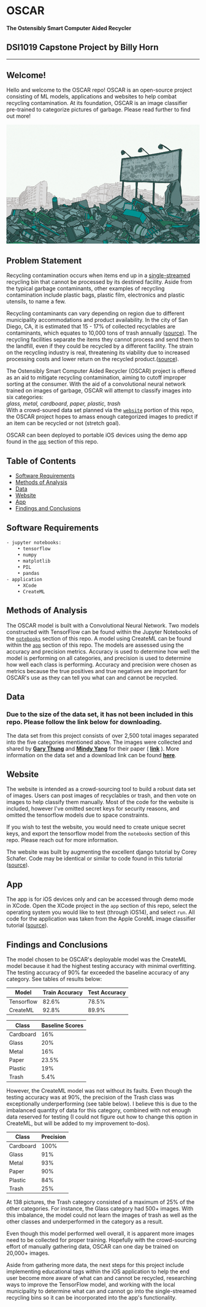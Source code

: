# OSCAR
#### The Ostensibly Smart Computer Aided Recycler

## DSI1019 Capstone Project by Billy Horn
---
## Welcome!

Hello and welcome to the OSCAR repo! OSCAR is an open-source project consisting of ML models, applications and websites to help combat recycling contamination. At its foundation, OSCAR is an image classifier pre-trained to categorize pictures of garbage. Please read further to find out more!

<img src="./images/trash.jpg" alt="image" width="600"/>

## Problem Statement

Recycling contamination occurs when items end up in a [single-streamed](https://en.wikipedia.org/wiki/Single-stream_recycling) recycling bin that cannot be processed by its destined facility. Aside from the typical garbage contaminants, other examples of recycling contamination include plastic bags, plastic film, electronics and plastic utensils, to name a few.

Recycling contaminants can vary depending on region due to different municipality accommodations and product availability. In the city of San Diego, CA, it is estimated that 15 - 17% of collected recyclables are contaminants, which equates to 10,000 tons of trash annually ([source](https://www.voiceofsandiego.org/topics/news/the-city-sends-about-15-percent-of-the-recycling-it-collects-to-the-dump/)). The recycling facilities separate the items they cannot process and send them to the landfill, even if they could be recycled by a different facility. The strain on the recycling industry is real, threatening its viability due to increased processing costs and lower return on the recycled product.([source](https://mediaroom.wm.com/the-battle-against-recycling-contamination-is-everyones-battle/)).

 The Ostensibly Smart Computer Aided Recycler (OSCAR) project is offered as an aid to mitigate recycling contamination, aiming to cutoff improper sorting at the consumer. With the aid of a convolutional neural network trained on images of garbage, OSCAR will attempt to classify images into six categories:\
*glass, metal, cardboard, paper, plastic, trash*\
With a crowd-soured data set planned via the [`website`](#website) portion of this repo, the OSCAR project hopes to amass enough categorized images to predict if an item can be recycled or not (stretch goal).

OSCAR can been deployed to portable iOS devices using the demo app found in the [`app`](#app) section of this repo.

## Table of Contents
- [Software Requirements](#software-requirements)
- [Methods of Analysis](#methods-of-analysis)
- [Data](#data)
- [Website](#website)
- [App](#app)
- [Findings and Conclusions](#findings-and-conclusions)

## Software Requirements
    - jupyter notebooks:
        • tensorflow
        • numpy
        • matplotlib
        • PIL
        • pandas
    - application
        • XCode
        • CreateML


## Methods of Analysis

The OSCAR model is built with a Convolutional Neural Network. Two models constructed with TensorFlow can be found within the Jupyter Notebooks of the [`notebooks`](./notebooks) section of this repo. A model using CreateML can be found within the [`app`](./app) section of this repo. The models are assessed using the accuracy and precision metrics. Accuracy is used to determine how well the model is performing on all categories, and precision is used to determine how well each class is performing. Accuracy and precision were chosen as metrics because the true positives and true negatives are important for OSCAR's use as they can tell you what can and cannot be recycled.  

## Data
### Due to the size of the data set, it has not been included in this repo. Please follow the link below for downloading.

The data set from this project consists of over 2,500 total images separated into the five categories mentioned above. The images were collected and shared by [**Gary Thung**](https://github.com/garythung) and [**Mindy Yang**](https://github.com/yangmindy4) for their paper ( [**link**](http://cs229.stanford.edu/proj2016/poster/ThungYang-ClassificationOfTrashForRecyclabilityStatus-poster.pdf) ). More information on the data set and a download link can be found [**here**](https://github.com/garythung/trashnet#dataset).

## Website

The website is intended as a crowd-sourcing tool to build a robust data set of images. Users can post images of recyclables or trash, and then vote on images to help classify them manually. Most of the code for the website is included, however I've omitted secret keys for security reasons, and omitted the tensorflow models due to space constraints.

If you wish to test the website, you would need to create unique secret keys, and export the tensorflow model from the `notebooks` section of this repo. Please reach out for more information.

The website was built by augmenting the excellent django tutorial by Corey Schafer. Code may be identical or similar to code found in this tutorial ([source](https://www.youtube.com/channel/UCCezIgC97PvUuR4_gbFUs5g)).


## App

The app is for iOS devices only and can be accessed through demo mode in XCode. Open the XCode project in the `app` section of this repo, select the operating system you would like to test (through iOS14), and select `run`.
All code for the application was taken from the Apple CoreML image classifier tutorial ([source](https://developer.apple.com/documentation/vision/classifying_images_with_vision_and_core_ml)).

## Findings and Conclusions

The model chosen to be OSCAR's deployable model was the CreateML model because it had the highest testing accuracy with minimal overfitting. The testing accuracy of 90% far exceeded the baseline accuracy of any category. See tables of results below:

|**Model**|**Train Accuracy**|**Test Accuracy**|
|---|---|---|
|Tensorflow|82.6%|78.5%|
|CreateML|92.8%|89.9%|

|**Class**|**Baseline Scores**|
|---|---|
|Cardboard|16%|
|Glass|20%|
|Metal|16%|
|Paper|23.5%|
|Plastic|19%|
|Trash|5.4%|

However, the CreateML model was not without its faults. Even though the testing accuracy was at 90%, the precision of the Trash class was exceptionally underperforming (see table below). I believe this is due to the imbalanced quantity of data for this category, combined with not enough data reserved for testing (I could not figure out how to change this option in CreateML, but will be added to my improvement to-dos).

|**Class**|**Precision**|
|---|---|
|Cardboard|100%|
|Glass|91%|
|Metal|93%|
|Paper|90%|
|Plastic|84%|
|Trash|25%|

At 138 pictures, the Trash category consisted of a maximum of 25% of the other categories. For instance, the Glass category had 500+ images. With this imbalance, the model could not learn the images of trash as well as the other classes and underperformed in the category as a result.

Even though this model performed well overall, it is apparent more images need to be collected for proper training. Hopefully with the crowd-sourcing effort of manually gathering data, OSCAR can one day be trained on 20,000+ images.

Aside from gathering more data, the next steps for this project include implementing educational tags within the iOS application to help the end user become more aware of what can and cannot be recycled, researching ways to improve the TensorFlow model, and working with the local municipality to determine what can and cannot go into the single-streamed recycling bins so it can be incorporated into the app's functionality.
